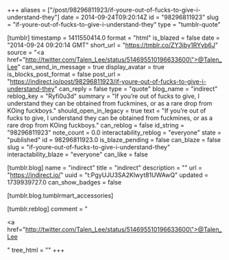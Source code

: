 +++
aliases = ["/post/98296811923/if-youre-out-of-fucks-to-give-i-understand-they"]
date = 2014-09-24T09:20:14Z
id = "98296811923"
slug = "if-youre-out-of-fucks-to-give-i-understand-they"
type = "tumblr-quote"

[tumblr]
timestamp = 1411550414.0
format = "html"
is_blazed = false
date = "2014-09-24 09:20:14 GMT"
short_url = "https://tmblr.co/ZY3jby1RYyb6J"
source = "<a href=\"http://twitter.com/Talen_Lee/status/514695510196633600\">@Talen_Lee</a>"
can_send_in_message = true
display_avatar = true
is_blocks_post_format = false
post_url = "https://indirect.io/post/98296811923/if-youre-out-of-fucks-to-give-i-understand-they"
can_reply = false
type = "quote"
blog_name = "indirect"
reblog_key = "Ryfi0u3d"
summary = "If you’re out of fucks to give, I understand they can be obtained from fuckmines, or as a rare drop from KOing fuckboys."
should_open_in_legacy = true
text = "If you&rsquo;re out of fucks to give, I understand they can be obtained from fuckmines, or as a rare drop from KOing fuckboys."
can_reblog = false
id_string = "98296811923"
note_count = 0.0
interactability_reblog = "everyone"
state = "published"
id = 98296811923.0
is_blaze_pending = false
can_blaze = false
slug = "if-youre-out-of-fucks-to-give-i-understand-they"
interactability_blaze = "everyone"
can_like = false

[tumblr.blog]
name = "indirect"
title = "indirect"
description = ""
url = "https://indirect.io/"
uuid = "t:PgyUJU3SA2Klwyt81UWAwQ"
updated = 1739939727.0
can_show_badges = false

[tumblr.blog.tumblrmart_accessories]

[tumblr.reblog]
comment = "<p><a href=\"http://twitter.com/Talen_Lee/status/514695510196633600\">@Talen_Lee</a></p>"
tree_html = ""
+++
